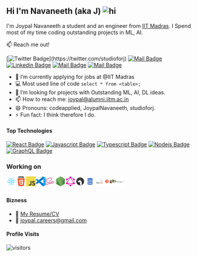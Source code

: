 ## Hi I'm Navaneeth (aka J) <img src="https://user-images.githubusercontent.com/1303154/88677602-1635ba80-d120-11ea-84d8-d263ba5fc3c0.gif" width="28px" height="28px" alt="hi">

I'm Joypal Navaneeth a student and an engineer from [IIT Madras](https://iitmaa.org/profile/1818686). I Spend most of my time coding outstanding projects in ML, AI.

:mailbox: Reach me out!

[![Twitter Badge](https://img.shields.io/badge/-@studioforj-1ca0f1?style=flat&labelColor=1ca0f1&logo=twitter&logoColor=white&link=[https://twitter.com/Ipenywis](https://twitter.com/studioforj))](https://twitter.com/studioforj) [![Mail Badge](https://img.shields.io/badge/-codepplied-e74c3c?style=flat&labelColor=e74c3c&logo=youtube&logoColor=white)](https://youtube.com/codeapplied) [![Linkedin Badge](https://img.shields.io/badge/-JoypalNavaneeth-0e76a8?style=flat&labelColor=0e76a8&logo=linkedin&logoColor=white)](https://www.linkedin.com/in/joypalnavaneeth/) [![Mail Badge](https://img.shields.io/badge/-@studioforj-e84393?style=flat&labelColor=e84393&logo=instagram&logoColor=white)](https://instagram.com/studioforjjhvkjhb) [![Mail Badge](https://img.shields.io/badge/-Navaneeth-c0392b?style=flat&labelColor=c0392b&logo=gmail&logoColor=white)](mailto:joypal@alumni.iitm.ac.in)

<!-- TODO: Add last video link -->

- 🔭 I’m currently applying for jobs at @IIT Madras
- :computer: Most used line of code `select * from <table>;`
- 🤔 I’m looking for projects with Outstanding ML, AI, DL ideas.
- 📫 How to reach me: joypal@alumni.iitm.ac.in
- 😄 Pronouns: codeapplied, JoypalNavaneeth, studioforj.
- ⚡ Fun fact: I think therefore I do.

#### Top Technologies

<!-- TODO: Make technologies links that takes you to repositories -->

[![React Badge](https://img.shields.io/badge/-React-61DBFB?style=for-the-badge&labelColor=black&logo=react&logoColor=61DBFB)](#) [![Javascript Badge](https://img.shields.io/badge/-Javascript-F0DB4F?style=for-the-badge&labelColor=black&logo=javascript&logoColor=F0DB4F)](#) [![Typescript Badge](https://img.shields.io/badge/-Typescript-007acc?style=for-the-badge&labelColor=black&logo=typescript&logoColor=007acc)](#) [![Nodejs Badge](https://img.shields.io/badge/-Nodejs-3C873A?style=for-the-badge&labelColor=black&logo=node.js&logoColor=3C873A)](#) [![GraphQL Badge](https://img.shields.io/badge/-GraphQl-e535ab?style=for-the-badge&labelColor=black&logo=node.js&logoColor=e535ab)](#)

### Working on

<img align="left" alt="React" width="26px" src="https://raw.githubusercontent.com/github/explore/80688e429a7d4ef2fca1e82350fe8e3517d3494d/topics/react/react.png" /> <img align="left" alt="HTML5" width="26px" src="https://raw.githubusercontent.com/github/explore/80688e429a7d4ef2fca1e82350fe8e3517d3494d/topics/html/html.png" /> <img align="left" alt="JavaScript" width="26px" src="https://raw.githubusercontent.com/github/explore/80688e429a7d4ef2fca1e82350fe8e3517d3494d/topics/javascript/javascript.png" /> <img align="left" alt="Visual Studio Code" width="26px" src="https://raw.githubusercontent.com/github/explore/80688e429a7d4ef2fca1e82350fe8e3517d3494d/topics/visual-studio-code/visual-studio-code.png" /> <img align="left" alt="Sass" width="26px" src="https://raw.githubusercontent.com/github/explore/80688e429a7d4ef2fca1e82350fe8e3517d3494d/topics/sass/sass.png" /> <img align="left" alt="Node.js" width="26px" src="https://raw.githubusercontent.com/github/explore/80688e429a7d4ef2fca1e82350fe8e3517d3494d/topics/nodejs/nodejs.png" /> <img align="left" alt="GraphQL" width="26px" src="https://raw.githubusercontent.com/github/explore/80688e429a7d4ef2fca1e82350fe8e3517d3494d/topics/graphql/graphql.png" /> <img align="left" alt="Deno" width="26px" src="https://raw.githubusercontent.com/github/explore/361e2821e2dea67711cde99c9c40ed357061cf27/topics/deno/deno.png" /> <img align="left" alt="SQL" width="26px" src="https://raw.githubusercontent.com/github/explore/80688e429a7d4ef2fca1e82350fe8e3517d3494d/topics/sql/sql.png" /> <img align="left" alt="MySQL" width="26px" src="https://raw.githubusercontent.com/github/explore/80688e429a7d4ef2fca1e82350fe8e3517d3494d/topics/mysql/mysql.png" /> <img align="left" alt="Git" width="26px" src="https://raw.githubusercontent.com/github/explore/80688e429a7d4ef2fca1e82350fe8e3517d3494d/topics/git/git.png" /> <img align="left" alt="MongoDB" width="26px" src="https://raw.githubusercontent.com/github/explore/80688e429a7d4ef2fca1e82350fe8e3517d3494d/topics/mongodb/mongodb.png" />

<br />
<br />

#### Bizness
- :paperclip: [My Resume/CV](https://github.com/ipenywis/ipenywis/blob/master/resumes/resume%20v1.0.pdf)
- :email: joypal.careers@gmail.com


#### Profile Visits 

![visitors](https://visitor-badge.glitch.me/badge?page_id=codeapplied)
